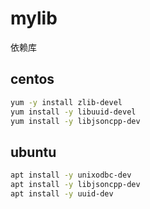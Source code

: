 # mylib

依赖库

## centos

```bash
yum -y install zlib-devel
yum install -y libuuid-devel
yum install -y libjsoncpp-dev
```

## ubuntu
```bash
apt install -y unixodbc-dev
apt install -y libjsoncpp-dev
apt install -y uuid-dev
```
